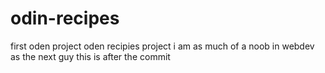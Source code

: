 # odin-recipes

first oden project
oden recipies project
i am as much of a noob in webdev as the next guy
this is after the commit
